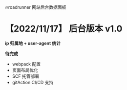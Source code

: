 🔥roadrunner 网站后台数据面板

# 【2022/11/17】 后台版本 v1.0

**ip 归属地 + user-agent 统计**

**待完成**

- webpack 配置
- 页面布局优化
- SCF 托管部署
- gitAction CI/CD 支持
